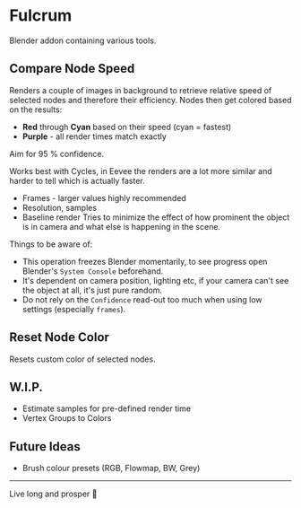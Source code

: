 # Fulcrum

Blender addon containing various tools.


## Compare Node Speed

Renders a couple of images in background to retrieve relative speed of selected nodes and therefore their efficiency. Nodes then get colored based on the results:

- **Red** through **Cyan** based on their speed (cyan = fastest)
- **Purple** - all render times match exactly

Aim for 95 % confidence.

Works best with Cycles, in Eevee the renders are a lot more similar and harder to tell which is actually faster.

- Frames - larger values highly recommended
- Resolution, samples
- Baseline render Tries to minimize the effect of how prominent the object is in camera and what else is happening in the scene.

Things to be aware of:
- This operation freezes Blender momentarily, to see progress open Blender's `System Console` beforehand.
- It's dependent on camera position, lighting etc, if your camera can't see the object at all, it's just pure random.
- Do not rely on the `Confidence` read-out too much when using low settings (especially `frames`).


## Reset Node Color
Resets custom color of selected nodes.


## W.I.P.
- Estimate samples for pre-defined render time
- Vertex Groups to Colors

## Future Ideas
- Brush colour presets (RGB, Flowmap, BW, Grey)

---

Live long and prosper 🖖
